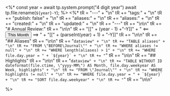<%* 
	const year = await tp.system.prompt("4 digit year") 
	await tp.file.rename(`${year}-Y`);
%>
<%* 
	tR = "---" + "\n"
	tR += "tags:" + "\n"
	tR += "publish: false" + "\n"
	tR += "aliases:" + "\n"
	tR += "aliases:" + "\n"
	tR += "created:" + "\n"
	tR += "updated:" + "\n"
	tR += "---"
	tR += "\n\n"
	tR += "# Annual Review:"
	tR += "\n\n"
	tR += "[[" + (year - 1) +"-Y]]" + " <== <button class='date_button_today'>This Month</button> ==> " + "[[" + (parseInt(year) + 1) + "-Y]]"
	tR += "\n\n"
	tR += "## Aliases"
	tR += "\n\n"
	tR += "```dataview" + "\n"
	tR += "TABLE aliases" + "\n"
	tR += "FROM \"BEFORE\Journal\"" + "\n"
	tR += "WHERE aliases != null" + "\n"
	tR += "WHERE length(aliases) > 1" + "\n"
	tR += "WHERE file.day.year = " + `${year}` + "\n"
	tR += "```"
	tR += "\n\n"
	tR += "## Highlights"
	tR += "\n\n"
	tR += "```dataview" + "\n"
	tR += "TABLE WITHOUT ID dateformat(file.ctime, \"yyyy-MM\") AS Month, file.day.weekyear AS Week, highlights" + "\n"
	tR += "FROM \"Journal\"" + "\n"
	tR += "WHERE highlights != null" + "\n"
	tR += "WHERE file.day.year = " + `${year}` + "\n"
	tR += "SORT file.day.weekyear" + "\n"
	tR += "```"
	tR += "\n\n"

%>